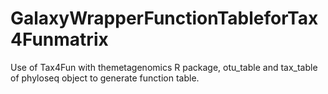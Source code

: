 # GalaxyWrapperFunctionTableforTax4Funmatrix
Use of Tax4Fun with themetagenomics R package, otu_table and tax_table of phyloseq object to generate function table.
